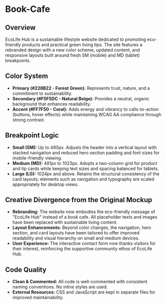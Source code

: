 # Book-Cafe
## Overview
EcoLife Hub is a sustainable lifestyle website dedicated to promoting eco-friendly products and practical green living tips. The site features a rebranded design with a new color scheme, updated content, and responsive layouts built around fresh SM (mobile) and MD (tablet) breakpoints.

## Color System
- **Primary (#228B22 - Forest Green):** Represents trust, nature, and a commitment to sustainability.
- **Secondary (#F5F5DC - Natural Beige):** Provides a neutral, organic background that enhances readability.
- **Accent (#FF7F50 - Coral):** Adds energy and vibrancy to calls-to-action (buttons, hover effects) while maintaining WCAG AA compliance through strong contrast.

## Breakpoint Logic
- **Small (SM):** Up to 480px. Adjusts the header into a vertical layout with stacked navigation and reduced hero section padding and font sizes for mobile-friendly viewing.
- **Medium (MD):** 481px to 1023px. Adopts a two-column grid for product and tip cards while keeping text sizes and spacing balanced for tablets.
- **Large (LG):** 1024px and above. Retains the structural consistency of the card layouts; elements such as navigation and typography are scaled appropriately for desktop views.

## Creative Divergence from the Original Mockup
- **Rebranding:** The website now embodies the eco-friendly message of "EcoLife Hub" instead of a book cafe. All placeholder texts and images have been replaced with sustainable living content.
- **Layout Enhancements:** Beyond color changes, the navigation, hero section, and card layouts have been tailored to offer improved readability and visual hierarchy on small and medium devices.
- **User Experience:** The interactive contact form now thanks visitors for their interest, reinforcing the supportive community ethos of EcoLife Hub.

## Code Quality
- **Clean & Commented:** All code is well-commented with consistent naming conventions. No inline styles are used.
- **External Resources:** CSS and JavaScript are kept in separate files for improved maintainability.
